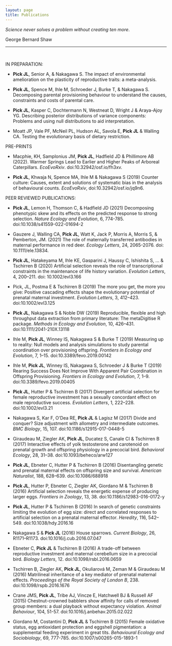 ```yaml
---
layout: page
title: Publications
---
```



*Science never solves a problem without creating ten more*.

George Bernard Shaw

---

<br />


IN PREPARATION:

* **Pick JL**, Senior A, & Nakagawa S. The impact of environmental amelioration on the plasticity of reproductive traits: a meta-analysis.

* **Pick JL**, Spence M, Ihle M, Schroeder J, Burke T, & Nakagawa S. Decomposing parental provisioning behaviour to understand the causes, constraints and costs of parental care. 

* **Pick JL**, Kasper C, Dochtermann N, Westneat D, Wright J & Araya-Ajoy YG. Describing posterior distributions of variance components: Problems and using null distributions to aid interpretation.

* Moatt JP, Vale PF, McNeil PL, Hudson AL, Savola E, **Pick JL** & Walling CA. Testing the evolutionary basis of dietary restriction.



PRE-PRINTS

* Macphie, KH, Samplonius JM, **Pick JL**, Hadfield JD & Phillimore AB (2022). Warmer Springs Lead to Earlier and Higher Peaks of Arboreal Caterpillars. *EcoEvoRxiv*. doi:10.32942/osf.io/fh3xv.

* **Pick JL**, Khwaja N, Spence MA, Ihle M & Nakagawa S (2019) Counter culture: Causes, extent and solutions of systematic bias in the analysis of behavioural counts. *EcoEvoRxiv*, doi:10.32942/osf.io/jq9n6.



PEER REVIEWED PUBLICATIONS:
* **Pick JL**, Lemon H, Thomson C, & Hadfield JD (2021) Decomposing phenotypic skew and its effects on the predicted response to strong selection. *Nature Ecology and Evolution*, 6, 774-785. doi:10.1038/s41559-022-01694-2

* Gauzere J, Walling CA, **Pick JL**, Watt K, Jack P, Morris A, Morris S, & Pemberton, JM. (2021) The role of maternally transferred antibodies in maternal performance in red deer. *Ecology Letters*, 24, 2065-2076. doi: 10.1111/ele.13834.

* **Pick JL**, Hatakeyama M, Ihle KE, Gasparini J, Haussy C, Ishishita S, ... & Tschirren B (2020) Artificial selection reveals the role of transcriptional constraints in the maintenance of life history variation. *Evolution Letters*, 4, 200–211. doi: 10.1002/evl3.166

* Pick, JL, Postma E & Tschirren B (2019) The more you get, the more you give: Positive cascading effects shape the evolutionary potential of prenatal maternal investment. *Evolution Letters*, 3, 412–423. doi:10.1002/evl3.125

* **Pick JL**, Nakagawa S & Noble DW (2019) Reproducible, flexible and high throughput data extraction from primary literature: The metaDigitise R package. *Methods in Ecology and Evolution*, 10, 426–431. doi:10.1111/2041-210X.13118

* Ihle M, **Pick JL**, Winney IS, Nakagawa S & Burke T (2019) Measuring up to reality: Null models and analysis simulations to study parental coordination over provisioning offspring. *Frontiers in Ecology and Evolution*, 7, 1–15. doi:10.3389/fevo.2019.00142

* Ihle M, **Pick JL**, Winney IS, Nakagawa S, Schroeder J & Burke T (2019) Rearing Success Does Not Improve With Apparent Pair Coordination in Offspring Provisioning. *Frontiers in Ecology and Evolution*, 7, 1–9. doi:10.3389/fevo.2019.00405

* **Pick JL**, Hutter P & Tschirren B (2017) Divergent artificial selection for female reproductive investment has a sexually concordant effect on male reproductive success. *Evolution Letters*, 1, 222–228. doi:10.1002/evl3.21

* Nakagawa S, Kar F, O’Dea RE, **Pick JL** & Lagisz M (2017) Divide and conquer? Size adjustment with allometry and intermediate outcomes. *BMC Biology*, 15, 107. doi:10.1186/s12915-017-0448-5

* Giraudeau M, Ziegler AK, **Pick JL**, Ducatez S, Canale CI & Tschirren B (2017) Interactive effects of yolk testosterone and carotenoid on prenatal growth and offspring physiology in a precocial bird. *Behavioral Ecology*, 28, 31–38. doi:10.1093/beheco/arw127

* **Pick JL**, Ebneter C, Hutter P & Tschirren B (2016) Disentangling genetic and prenatal maternal effects on offspring size and survival. *American Naturalist*, 188, 628–639. doi:10.1086/688918

* **Pick JL**, Hutter P, Ebneter C, Ziegler AK, Giordano M & Tschirren B (2016) Artificial selection reveals the energetic expense of producing larger eggs. *Frontiers in Zoology*, 13, 38. doi:10.1186/s12983-016-0172-y

* **Pick JL**, Hutter P & Tschirren B (2016) In search of genetic constraints limiting the evolution of egg size: direct and correlated responses to artificial selection on a prenatal maternal effector. *Heredity*, 116, 542–549. doi:10.1038/hdy.2016.16

* Nakagawa S & **Pick JL** (2016) House sparrows. *Current Biology*, 26, R1171–R1173. doi:10.1016/j.cub.2016.07.047

* Ebneter C, **Pick JL** & Tschirren B (2016) A trade-off between reproductive investment and maternal cerebellum size in a precocial bird. *Biology Letters*, 12. doi:10.1098/rsbl.2016.0659

* Tschirren B, Ziegler AK, **Pick JL**, Okuliarová M, Zeman M & Giraudeau M (2016) Matrilineal inheritance of a key mediator of prenatal maternal effects. *Proceedings of the Royal Society of London B*, 238. doi:10.1098/rspb.2016.1676

* Crane JMS, **Pick JL**, Tribe AJ, Vincze E, Hatchwell BJ & Russell AF (2015) Chestnut-crowned babblers show affinity for calls of removed group members: a dual playback without expectancy violation. *Animal Behaviour*, 104, 51-57. doi:10.1016/j.anbehav.2015.02.022

* Giordano M, Costantini D, **Pick JL** & Tschirren B (2015) Female oxidative status, egg antioxidant protection and eggshell pigmentation: a supplemental feeding experiment in great tits. *Behavioural Ecology and Sociobiology*, 69, 777-785. doi:10.1007/s00265-015-1893-1




